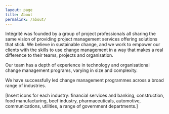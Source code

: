 ```yaml
---
layout: page
title: About
permalink: /about/
---
```



<p class="page-blurb">Intégrité was founded by a group of project professionals all sharing the same vision of providing project management services offering solutions that stick. We believe in sustainable change, and we work to empower our clients with the skills to use change management in a way that makes a real difference to their teams, projects and organisation.</p>

<p>Our team has a depth of experience in technology and organisational change management programs, varying in size and complexity.</p>

<p>We have successfully led change management programmes across a broad range of industries.</p>
<p>[Insert icons for each industry: financial services and banking, construction, food manufacturing, beef industry, pharmaceuticals, automotive, communications, utilities, a range of government departments.]</p>
